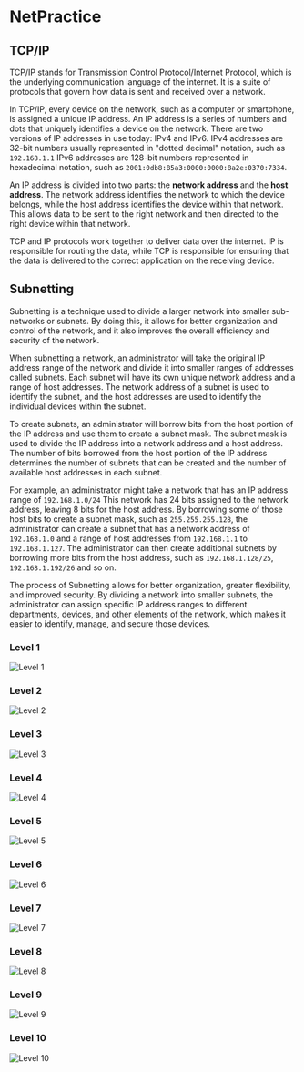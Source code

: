 # NetPractice
## TCP/IP
TCP/IP stands for Transmission Control Protocol/Internet Protocol, which is the underlying communication language of the internet. It is a suite of protocols that govern how data is sent and received over a network.

In TCP/IP, every device on the network, such as a computer or smartphone, is assigned a unique IP address. An IP address is a series of numbers and dots that uniquely identifies a device on the network. There are two versions of IP addresses in use today: IPv4 and IPv6. IPv4 addresses are 32-bit numbers usually represented in "dotted decimal" notation, such as `192.168.1.1` IPv6 addresses are 128-bit numbers represented in hexadecimal notation, such as `2001:0db8:85a3:0000:0000:8a2e:0370:7334`.

An IP address is divided into two parts: the **network address** and the **host address**. The network address identifies the network to which the device belongs, while the host address identifies the device within that network. This allows data to be sent to the right network and then directed to the right device within that network.

TCP and IP protocols work together to deliver data over the internet. IP is responsible for routing the data, while TCP is responsible for ensuring that the data is delivered to the correct application on the receiving device.

## Subnetting
Subnetting is a technique used to divide a larger network into smaller sub-networks or subnets. By doing this, it allows for better organization and control of the network, and it also improves the overall efficiency and security of the network.

When subnetting a network, an administrator will take the original IP address range of the network and divide it into smaller ranges of addresses called subnets. Each subnet will have its own unique network address and a range of host addresses. The network address of a subnet is used to identify the subnet, and the host addresses are used to identify the individual devices within the subnet.

To create subnets, an administrator will borrow bits from the host portion of the IP address and use them to create a subnet mask. The subnet mask is used to divide the IP address into a network address and a host address. The number of bits borrowed from the host portion of the IP address determines the number of subnets that can be created and the number of available host addresses in each subnet.

For example, an administrator might take a network that has an IP address range of `192.168.1.0/24` This network has 24 bits assigned to the network address, leaving 8 bits for the host address. By borrowing some of those host bits to create a subnet mask, such as `255.255.255.128`, the administrator can create a subnet that has a network address of `192.168.1.0` and a range of host addresses from `192.168.1.1` to `192.168.1.127`. The administrator can then create additional subnets by borrowing more bits from the host address, such as `192.168.1.128/25`, `192.168.1.192/26` and so on.

The process of Subnetting allows for better organization, greater flexibility, and improved security. By dividing a network into smaller subnets, the administrator can assign specific IP address ranges to different departments, devices, and other elements of the network, which makes it easier to identify, manage, and secure those devices.

### Level 1
![Level 1](https://github.com/Kate-77/NetPractice/blob/master/Level1/level1.png)

### Level 2
![Level 2](https://github.com/Kate-77/NetPractice/blob/master/Level2/level2.png)

### Level 3
![Level 3](https://github.com/Kate-77/NetPractice/blob/master/Level3/level3.png)

### Level 4
![Level 4](https://github.com/Kate-77/NetPractice/blob/master/Level4/level4.png)

### Level 5
![Level 5](https://github.com/Kate-77/NetPractice/blob/master/Level5/level5.png)

### Level 6
![Level 6](https://github.com/Kate-77/NetPractice/blob/master/Level6/level6.png)

### Level 7
![Level 7](https://github.com/Kate-77/NetPractice/blob/master/Level7/level7.png)

### Level 8
![Level 8](https://github.com/Kate-77/NetPractice/blob/master/Level8/level8.png)

### Level 9
![Level 9](https://github.com/Kate-77/NetPractice/blob/master/Level9/level9.png)

### Level 10
![Level 10](https://github.com/Kate-77/NetPractice/blob/master/Level10/level10.png)
